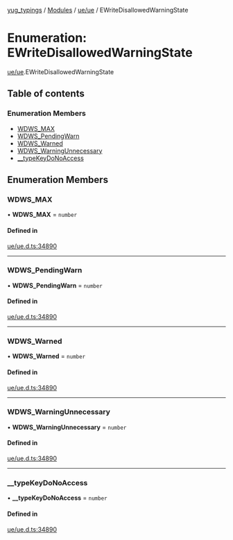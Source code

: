 [yug_typings](../README.md) / [Modules](../modules.md) / [ue/ue](../modules/ue_ue.md) / EWriteDisallowedWarningState

# Enumeration: EWriteDisallowedWarningState

[ue/ue](../modules/ue_ue.md).EWriteDisallowedWarningState

## Table of contents

### Enumeration Members

- [WDWS\_MAX](ue_ue.EWriteDisallowedWarningState.md#wdws_max)
- [WDWS\_PendingWarn](ue_ue.EWriteDisallowedWarningState.md#wdws_pendingwarn)
- [WDWS\_Warned](ue_ue.EWriteDisallowedWarningState.md#wdws_warned)
- [WDWS\_WarningUnnecessary](ue_ue.EWriteDisallowedWarningState.md#wdws_warningunnecessary)
- [\_\_typeKeyDoNoAccess](ue_ue.EWriteDisallowedWarningState.md#__typekeydonoaccess)

## Enumeration Members

### WDWS\_MAX

• **WDWS\_MAX** = `number`

#### Defined in

[ue/ue.d.ts:34890](https://github.com/YugMetaverse/yug_typings/blob/b7d9b19/ue/ue.d.ts#L34890)

___

### WDWS\_PendingWarn

• **WDWS\_PendingWarn** = `number`

#### Defined in

[ue/ue.d.ts:34890](https://github.com/YugMetaverse/yug_typings/blob/b7d9b19/ue/ue.d.ts#L34890)

___

### WDWS\_Warned

• **WDWS\_Warned** = `number`

#### Defined in

[ue/ue.d.ts:34890](https://github.com/YugMetaverse/yug_typings/blob/b7d9b19/ue/ue.d.ts#L34890)

___

### WDWS\_WarningUnnecessary

• **WDWS\_WarningUnnecessary** = `number`

#### Defined in

[ue/ue.d.ts:34890](https://github.com/YugMetaverse/yug_typings/blob/b7d9b19/ue/ue.d.ts#L34890)

___

### \_\_typeKeyDoNoAccess

• **\_\_typeKeyDoNoAccess** = `number`

#### Defined in

[ue/ue.d.ts:34890](https://github.com/YugMetaverse/yug_typings/blob/b7d9b19/ue/ue.d.ts#L34890)
